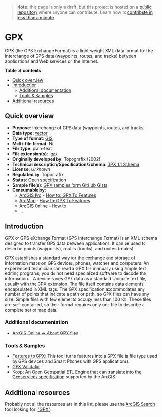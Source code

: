 > **Note**: this page is only a draft, but this project is hosted on a [public repository](https://github.com/hhkaos/awesome-arcgis) where anyone can contribute. Learn how to [contribute in less than a minute](https://github.com/hhkaos/awesome-arcgis/blob/master/CONTRIBUTING.md#contributions).

# GPX

GPX (the GPS Exchange Format) is a light-weight XML data format for the interchange of GPS data (waypoints, routes, and tracks) between applications and Web services on the Internet.

<!-- START doctoc generated TOC please keep comment here to allow auto update -->
<!-- DON'T EDIT THIS SECTION, INSTEAD RE-RUN doctoc TO UPDATE -->
**Table of contents**

- [Quick overview](#quick-overview)
- [Introduction](#introduction)
  - [Additional documentation](#additional-documentation)
  - [Tools & Samples](#tools--samples)
- [Additional resources](#additional-resources)

<!-- END doctoc generated TOC please keep comment here to allow auto update -->

## Quick overview

* **Purpose**: Interchange of GPS data (waypoints, routes, and tracks)
* **Data type**: [vector](../../../data-types/vector/README.md)
* **Type of format**: [GIS](../../../data-types/vector/gis/README.md)
* **Multi-file format**: No
* **File type**: plain-text
* **File extension(s)**: .gpx
* **Originally developed by**: Topografix (2002)
* **Technical description/Specification/Schema**: [GPX 1.1 Schema](http://www.topografix.com/gpx/1/1/gpx.xsd)
* **License**: *Unknown*
* **Regulated by**: Topografix
* **Status**: Open specification
* **Sample file(s)**: [GPX samples form GitHub Gists](https://gist.github.com/search?utf8=%E2%9C%93&q=gpx+sample&ref=searchresults)
* **Consumable by**:
    * [ArcGIS Pro](../../../../products/arcgis-desktop/arcgis-pro/README.md) - [How to: GPX To Features](http://pro.arcgis.com/en/pro-app/tool-reference/conversion/gpx-to-features.htm)
    * [ArcMap](../../../../products/arcgis-desktop/arcmap-arccatalog/README.md) - [How to: GPX To Features](http://desktop.arcgis.com/en/arcmap/10.3/tools/conversion-toolbox/gpx-to-features.htm)
    * [ArcGIS Online](../../../../products/arcgis-online/README.md) - [How to](https://www.esri.com/arcgis-blog/products/arcgis-online/uncategorized/using-gps-data-in-arcgis-online-web-maps/)
    * ...

## Introduction

GPX or GPS eXchange Format (GPS Interchange Format) is an XML schema designed to transfer GPS data between applications. It can be used to describe points (waypoints), routes (tracks), and routes (routes).

GPX establishes a standard way for the exchange and storage of information
maps on GPS devices, phones, watches and computers. An experienced technician can read a GPX file manually using simple text editing programs; you do not need specialized software to decode the information.
 
A device saves GPX data as a standard Unicode text file, usually with the GPX extension. The file itself contains data elements encapsulated in XML tags. The GPX specification accommodates any number of points that indicate a path or path, so GPX files can have any size. Simple files with few elements occupy less than 100 Kb. These files are self-contained, so their format requires only one file to describe a complete set of map data.

### Additional documentation

* [ArcGIS Online -> About GPX files](http://doc.arcgis.com/en/arcgis-online/reference/csv-gpx.htm#ESRI_SECTION1_44F0AF5FDE8640548B2B13A278FAB3E9)

### Tools & Samples

* [Features to GPX](https://www.arcgis.com/home/item.html?id=067d6ab392b24497b8466eb8447ea7eb): This tool turns features into a GPX file (a file type used by GPS devices and Smart Phones with GPS applications).
* [GPX Validator](http://www.topografix.com/gpx_validation.asp)
* [Koop](../../../../../devops/technologies/koop/README.md): An Open Geospatial ETL Engine that can translate into the [Geoservices specification](https://geoservices.github.io/) supported by the ArcGIS.

## Additional resources

Probably not all the resources are in this list, please use the [ArcGIS Search](https://esri-es.github.io/arcgis-search/) tool looking for: ["GPX"](https://esri-es.github.io/arcgis-search/?search="GPX"&utm_campaign=awesome-list&utm_source=awesome-list&utm_medium=page).
